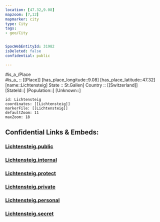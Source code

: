 ```yaml
---
location: [47.32,9.08] 
mapzoom: [7,12] 
mapmarker: city 
type: City
tags:
- geo/City


SpocWebEntityId: 31982
isDeleted: false
confidential: public

---
```

#is_a_/Place  
#is_a_ :: [[Place]] 
[has_place_longitude::9.08] 
[has_place_latitude::47.32] 
[name::Lichtensteig] 
State :: St.Gallen] 
Country :: [[Switzerland]]  
[StateId::] 
[Population::] 
[Unknown::] 


```leaflet
id: Lichtensteig
coordinates: [[Lichtensteig]] 
markerFile: [[Lichtensteig]] 
defaultZoom: 11 
maxZoom: 18
```


## Confidential Links & Embeds: 

### [Lichtensteig.public](/_public/\Earth\Continent\Europe\Europe~Central\Switzerland\Switzerland~Cantons\St.Gallen,Canton\CityLichtensteig.public.md) 

### [Lichtensteig.internal](/_internal/\Earth\Continent\Europe\Europe~Central\Switzerland\Switzerland~Cantons\St.Gallen,Canton\CityLichtensteig.internal.md) 

### [Lichtensteig.protect](/_protect/\Earth\Continent\Europe\Europe~Central\Switzerland\Switzerland~Cantons\St.Gallen,Canton\CityLichtensteig.protect.md) 

### [Lichtensteig.private](/_private/\Earth\Continent\Europe\Europe~Central\Switzerland\Switzerland~Cantons\St.Gallen,Canton\CityLichtensteig.private.md) 

### [Lichtensteig.personal](/_personal/\Earth\Continent\Europe\Europe~Central\Switzerland\Switzerland~Cantons\St.Gallen,Canton\CityLichtensteig.personal.md) 

### [Lichtensteig.secret](/_secret/\Earth\Continent\Europe\Europe~Central\Switzerland\Switzerland~Cantons\St.Gallen,Canton\CityLichtensteig.secret.md)

